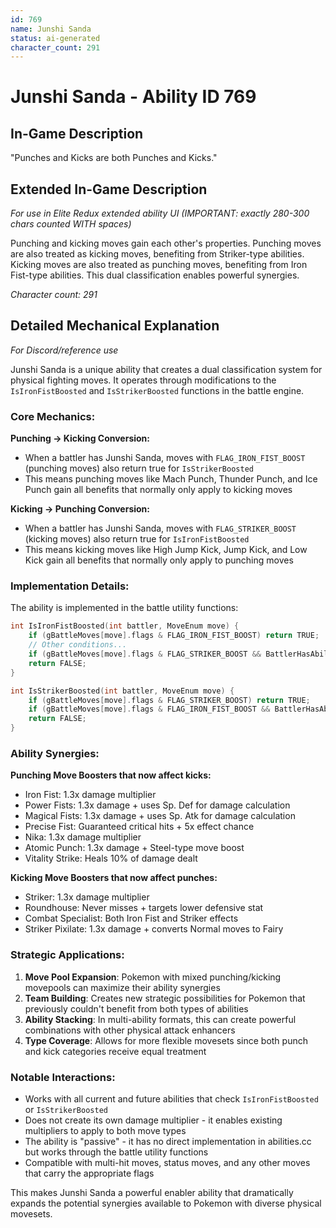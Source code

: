 ```yaml
---
id: 769
name: Junshi Sanda
status: ai-generated
character_count: 291
---
```


# Junshi Sanda - Ability ID 769

## In-Game Description
"Punches and Kicks are both Punches and Kicks."

## Extended In-Game Description
*For use in Elite Redux extended ability UI (IMPORTANT: exactly 280-300 chars counted WITH spaces)*

Punching and kicking moves gain each other's properties. Punching moves are also treated as kicking moves, benefiting from Striker-type abilities. Kicking moves are also treated as punching moves, benefiting from Iron Fist-type abilities. This dual classification enables powerful synergies.

*Character count: 291*

## Detailed Mechanical Explanation
*For Discord/reference use*

Junshi Sanda is a unique ability that creates a dual classification system for physical fighting moves. It operates through modifications to the `IsIronFistBoosted` and `IsStrikerBoosted` functions in the battle engine.

### Core Mechanics:

**Punching → Kicking Conversion:**
- When a battler has Junshi Sanda, moves with `FLAG_IRON_FIST_BOOST` (punching moves) also return true for `IsStrikerBoosted`
- This means punching moves like Mach Punch, Thunder Punch, and Ice Punch gain all benefits that normally only apply to kicking moves

**Kicking → Punching Conversion:**
- When a battler has Junshi Sanda, moves with `FLAG_STRIKER_BOOST` (kicking moves) also return true for `IsIronFistBoosted`
- This means kicking moves like High Jump Kick, Jump Kick, and Low Kick gain all benefits that normally only apply to punching moves

### Implementation Details:

The ability is implemented in the battle utility functions:

```c
int IsIronFistBoosted(int battler, MoveEnum move) {
    if (gBattleMoves[move].flags & FLAG_IRON_FIST_BOOST) return TRUE;
    // Other conditions...
    if (gBattleMoves[move].flags & FLAG_STRIKER_BOOST && BattlerHasAbility(battler, ABILITY_JUNSHI_SANDA, FALSE)) return TRUE;
    return FALSE;
}

int IsStrikerBoosted(int battler, MoveEnum move) {
    if (gBattleMoves[move].flags & FLAG_STRIKER_BOOST) return TRUE;
    if (gBattleMoves[move].flags & FLAG_IRON_FIST_BOOST && BattlerHasAbility(battler, ABILITY_JUNSHI_SANDA, FALSE)) return TRUE;
    return FALSE;
}
```

### Ability Synergies:

**Punching Move Boosters that now affect kicks:**
- Iron Fist: 1.3x damage multiplier
- Power Fists: 1.3x damage + uses Sp. Def for damage calculation
- Magical Fists: 1.3x damage + uses Sp. Atk for damage calculation
- Precise Fist: Guaranteed critical hits + 5x effect chance
- Nika: 1.3x damage multiplier
- Atomic Punch: 1.3x damage + Steel-type move boost
- Vitality Strike: Heals 10% of damage dealt

**Kicking Move Boosters that now affect punches:**
- Striker: 1.3x damage multiplier
- Roundhouse: Never misses + targets lower defensive stat
- Combat Specialist: Both Iron Fist and Striker effects
- Striker Pixilate: 1.3x damage + converts Normal moves to Fairy

### Strategic Applications:

1. **Move Pool Expansion**: Pokemon with mixed punching/kicking movepools can maximize their ability synergies
2. **Team Building**: Creates new strategic possibilities for Pokemon that previously couldn't benefit from both types of abilities
3. **Ability Stacking**: In multi-ability formats, this can create powerful combinations with other physical attack enhancers
4. **Type Coverage**: Allows for more flexible movesets since both punch and kick categories receive equal treatment

### Notable Interactions:

- Works with all current and future abilities that check `IsIronFistBoosted` or `IsStrikerBoosted`
- Does not create its own damage multiplier - it enables existing multipliers to apply to both move types
- The ability is "passive" - it has no direct implementation in abilities.cc but works through the battle utility functions
- Compatible with multi-hit moves, status moves, and any other moves that carry the appropriate flags

This makes Junshi Sanda a powerful enabler ability that dramatically expands the potential synergies available to Pokemon with diverse physical movesets.
